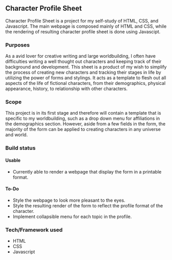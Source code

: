 ## Character Profile Sheet
Character Profile Sheet is a project for my self-study of HTML, CSS, and Javascript. The main webpage is composed mainly of HTML and CSS,
while the rendering of resulting character profile sheet is done using Javascipt.

### Purposes
As a avid lover for creative writing and large worldbuilding, I often have difficulties writing a well thought out characters and keeping track of their background
and development. This sheet is a product of my wish to simplify the process of creating new characters and tracking their stages in life by utilizing the power of
forms and stylings. It acts as a template to flesh out all aspects of the life of fictional characters, from their demographics, physical appearance, history,
to relationship with other characters.

### Scope
This project is in its first stage and therefore will contain a template that is specific to my worldbuilding, such as a drop down menu for affiliations
in the demographics section. However, aside from a few fields in the form, the majority of the form can be applied to creating characters in any universe and world.

### Build status
#### Usable
- Currently able to render a webpage that display the form in a printable format.
#### To-Do
- Style the webpage to look more pleasant to the eyes.
- Style the resulting render of the form to reflect the profile format of the character.
- Implement collapsible menu for each topic in the profile.

### Tech/Framework used
- HTML
- CSS
- Javascript
